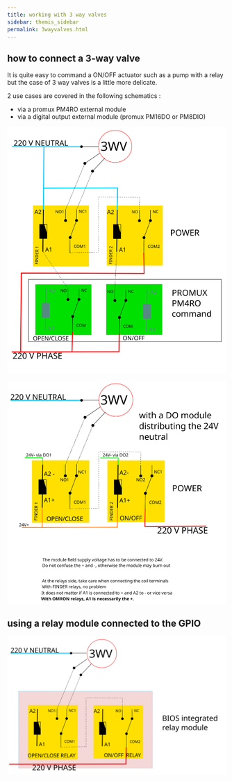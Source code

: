 ```yaml
---
title: working with 3 way valves
sidebar: themis_sidebar
permalink: 3wayvalves.html
---
```


## how to connect a 3-way valve

It is quite easy to command a ON/OFF actuator such as a pump with a relay but the case of 3 way valves is a little more delicate.

2 use cases are covered in the following schematics :

- via a promux PM4RO external module
- via a digital output external module (promux PM16DO or PM8DIO)

![](promux_finder.svg)

![](promuxDO2finder.svg)

## using a relay module connected to the GPIO

![](bios_relay.svg)
